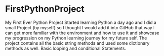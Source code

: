 # FirstPythonProject
My First Ever Python Project 
Started learning Python a day ago and I did a small Project (by myself) so I thought I would add it into GitHub that way I can get more familiar with the 
environment and how to use it and showcase my progression on my Python learning journey for my future self.
The project contains all the basic string methods and used some dictionary methods as well. Basic looping and conditional Statements.
